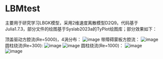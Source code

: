 # LBMtest
主要用于研究学习LBGK模型，采用2维速度离散模型D2Q9。代码基于Julia1.7.3，部分文件的绘图基于Syslab2023a的TyPlot绘图库；部分效果如下：

顶盖驱动方腔流(Re=5000)，4涡分布：
![image]()
带障碍蒙板方腔流：
![image]()
圆柱绕流(Re=300):
![image]()
![image]()
圆柱绕流(Re=1000)：
![image]()
![image]()
